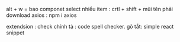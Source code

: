 alt + w = bao componet
select nhiều item : crtl + shift + mũi tên phải
download axios : npm i axios

extendsion :
check chính tả : code spell checker.
gõ tắt: simple react snippet
